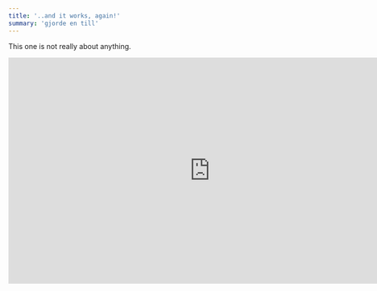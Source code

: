 ```yaml
---
title: '..and it works, again!'
summary: 'gjorde en till'
---
```


This one is not really about anything.  

<iframe width="800" height="450" src="https://www.youtube.com/embed/EJNIyq5Xyv4" frameborder="0" allow="accelerometer; autoplay; encrypted-media; gyroscope; picture-in-picture" allowfullscreen></iframe>
